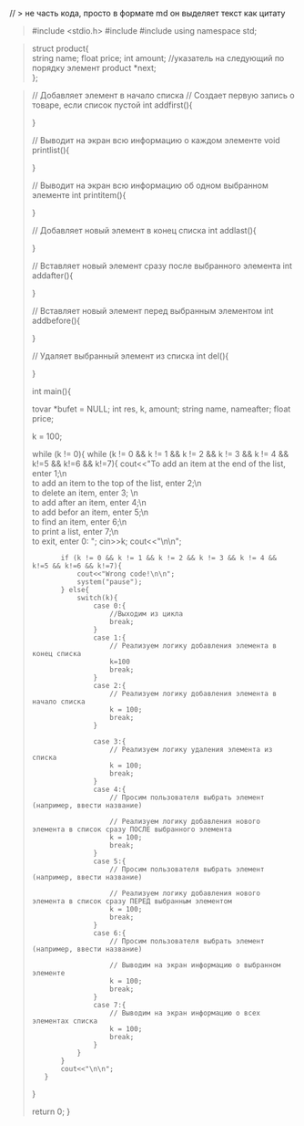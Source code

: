 // > не часть кода, просто в формате md он выделяет текст как цитату
> #include <stdio.h>
> #include <iostream>
> #include <cstdlib>
> using namespace std;

> struct product{   
>    string name;
>    float price;
>    int amount;
>    //указатель на следующий по порядку элемент
>    product *next;   
> };

>// Добавляет элемент в начало списка
>// Создает первую запись о товаре, если список пустой
>int addfirst(){
>
>}
>
>// Выводит на экран всю информацию о каждом элементе
>void printlist(){
>    
>}
>
>// Выводит на экран всю информацию об одном выбранном элементе
>int printitem(){
>
>}
>
>// Добавляет новый элемент в конец списка
>int addlast(){
>
>}
>
>// Вставляет новый элемент сразу после выбранного элемента
>int addafter(){
>    
>}
>
>// Вставляет новый элемент перед выбранным элементом
>int addbefore(){
>    
>}
>
>
>// Удаляет выбранный элемент из списка
>int del(){
>    
>}
>
>int main(){
>    
>    tovar *bufet = NULL;
>    int res, k, amount;
>    string name, nameafter;
>    float price;
>    
>    k = 100;
>    
>    while (k != 0){
>        while (k != 0 && k != 1 && k != 2 && k != 3 && k != 4 && k!=5 && k!=6 && k!=7){
>            cout<<"To add an item at the end of the list, enter 1;\n\
>            to add an item to the top of the list, enter 2;\n\
>            to delete an item, enter 3; \n\
>            to add after an item, enter 4;\n\
>            to add befor an item, enter 5;\n\
>            to find an item, enter 6;\n\
>            to print a list, enter 7;\n\
>            to exit, enter 0: ";
>            cin>>k;
>            cout<<"\n\n";
>        
>            if (k != 0 && k != 1 && k != 2 && k != 3 && k != 4 && k!=5 && k!=6 && k!=7){
>                cout<<"Wrong code!\n\n";
>                system("pause");
>            } else{
>                switch(k){
>                    case 0:{
>                        //Выходим из цикла
>                        break;
>                    }
>                    case 1:{
>                        // Реализуем логику добавления элемента в конец списка
>                        k=100
>                        break;
>                    }
>                    case 2:{
>                        // Реализуем логику добавления элемента в начало списка
>                        k = 100;
>                        break;
>                    }
>                    
>                    case 3:{
>                        // Реализуем логику удаления элемента из списка
>                        k = 100;
>                        break;
>                    }
>                    case 4:{
>                        // Просим пользователя выбрать элемент (например, ввести название)
>                        
>                        // Реализуем логику добавления нового элемента в список сразу ПОСЛЕ выбранного элемента
>                        k = 100;
>                        break;
>                    }
>                    case 5:{
>                        // Просим пользователя выбрать элемент (например, ввести название)
>                
>                        // Реализуем логику добавления нового элемента в список сразу ПЕРЕД выбранным элементом
>                        k = 100;
>                        break;
>                    }
>                    case 6:{
>                        // Просим пользователя выбрать элемент (например, ввести название)
>                        
>                        // Выводим на экран информацию о выбранном элементе
>                        k = 100;
>                        break;
>                    }
>                    case 7:{
>                        // Выводим на экран информацию о всех элементах списка
>                        k = 100;
>                        break;
>                    }
>                }
>            }
>            cout<<"\n\n";
>        }
>    }
>    
>    return 0;
>}
